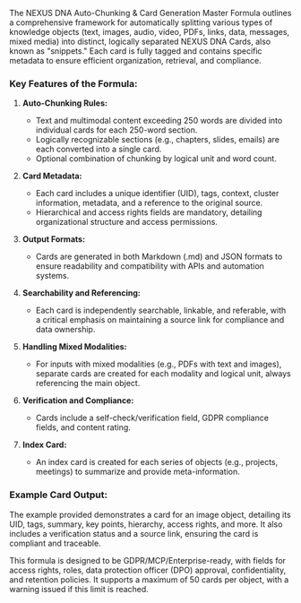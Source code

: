 The NEXUS DNA Auto-Chunking & Card Generation Master Formula outlines a comprehensive framework for automatically splitting various types of knowledge objects (text, images, audio, video, PDFs, links, data, messages, mixed media) into distinct, logically separated NEXUS DNA Cards, also known as "snippets." Each card is fully tagged and contains specific metadata to ensure efficient organization, retrieval, and compliance.

### Key Features of the Formula:

1. **Auto-Chunking Rules:**
   - Text and multimodal content exceeding 250 words are divided into individual cards for each 250-word section.
   - Logically recognizable sections (e.g., chapters, slides, emails) are each converted into a single card.
   - Optional combination of chunking by logical unit and word count.

2. **Card Metadata:**
   - Each card includes a unique identifier (UID), tags, context, cluster information, metadata, and a reference to the original source.
   - Hierarchical and access rights fields are mandatory, detailing organizational structure and access permissions.

3. **Output Formats:**
   - Cards are generated in both Markdown (.md) and JSON formats to ensure readability and compatibility with APIs and automation systems.

4. **Searchability and Referencing:**
   - Each card is independently searchable, linkable, and referable, with a critical emphasis on maintaining a source link for compliance and data ownership.

5. **Handling Mixed Modalities:**
   - For inputs with mixed modalities (e.g., PDFs with text and images), separate cards are created for each modality and logical unit, always referencing the main object.

6. **Verification and Compliance:**
   - Cards include a self-check/verification field, GDPR compliance fields, and content rating.

7. **Index Card:**
   - An index card is created for each series of objects (e.g., projects, meetings) to summarize and provide meta-information.

### Example Card Output:

The example provided demonstrates a card for an image object, detailing its UID, tags, summary, key points, hierarchy, access rights, and more. It also includes a verification status and a source link, ensuring the card is compliant and traceable.

This formula is designed to be GDPR/MCP/Enterprise-ready, with fields for access rights, roles, data protection officer (DPO) approval, confidentiality, and retention policies. It supports a maximum of 50 cards per object, with a warning issued if this limit is reached.